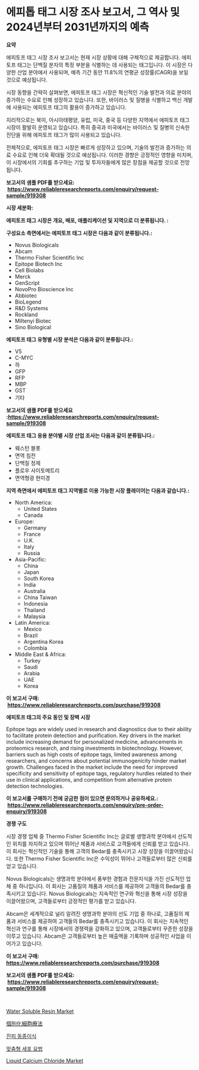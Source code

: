 <p><h1>에피톱 태그 시장 조사 보고서, 그 역사 및 2024년부터 2031년까지의 예측</h1></p><p><strong>요약</strong></p>
<p><p>에피토프 태그 시장 조사 보고서는 현재 시장 상황에 대해 구체적으로 제공합니다. 에피토프 태그는 단백질 분자의 특정 부분을 식별하는 데 사용되는 태그입니다. 이 시장은 다양한 산업 분야에서 사용되며, 예측 기간 동안 11.8%의 연평균 성장률(CAGR)을 보일 것으로 예상됩니다.</p><p>시장 동향을 간략히 살펴보면, 에피토프 태그 시장은 혁신적인 기술 발전과 의료 분야의 증가하는 수요로 인해 성장하고 있습니다. 또한, 바이러스 및 질병을 식별하고 백신 개발에 사용되는 에피토프 태그의 활용이 증가하고 있습니다.</p><p>지리적으로는 북미, 아시아태평양, 유럽, 미국, 중국 등 다양한 지역에서 에피토프 태그 시장이 활발히 운영되고 있습니다. 특히 중국과 미국에서는 바이러스 및 질병의 신속한 진단을 위해 에피토프 태그가 많이 사용되고 있습니다.</p><p>전체적으로, 에피토프 태그 시장은 빠르게 성장하고 있으며, 기술의 발전과 증가하는 의료 수요로 인해 더욱 확대될 것으로 예상됩니다. 이러한 경향은 긍정적인 영향을 미치며, 이 시장에서의 기회를 추구하는 기업 및 투자자들에게 많은 장점을 제공할 것으로 전망됩니다.</p></p>
<p><strong>보고서의 샘플 PDF를 받으세요: &nbsp;<a href="https://www.reliableresearchreports.com/enquiry/request-sample/919308">https://www.reliableresearchreports.com/enquiry/request-sample/919308</a></strong></p>
<p><strong>시장 세분화:</strong></p>
<p><strong> 에피토프 태그 시장은 개요, 배포, 애플리케이션 및 지역으로 더 분류됩니다. :</strong></p>
<p><strong>구성요소 측면에서는 에피토프 태그 시장은 다음과 같이 분류됩니다.:</strong></p>
<p><ul><li>Novus Biologicals</li><li>Abcam</li><li>Thermo Fisher Scientific Inc</li><li>Epitope Biotech Inc</li><li>Cell Biolabs</li><li>Merck</li><li>GenScript</li><li>NovoPro Bioscience Inc</li><li>Abbiotec</li><li>BioLegend</li><li>R&D Systems</li><li>Rockland</li><li>Miltenyi Biotec</li><li>Sino Biological</li></ul></p>
<p><strong> 에피토프 태그 유형별 시장 분석은 다음과 같이 분류됩니다.:</strong></p>
<p><ul><li>V5</li><li>C-MYC</li><li>하</li><li>GFP</li><li>RFP</li><li>MBP</li><li>GST</li><li>기타</li></ul></p>
<p><strong>보고서의 샘플 PDF를 받으세요 :<a href="https://www.reliableresearchreports.com/enquiry/request-sample/919308">https://www.reliableresearchreports.com/enquiry/request-sample/919308</a></strong></p>
<p><strong> 에피토프 태그 응용 분야별 시장 산업 조사는 다음과 같이 분류됩니다.:</strong></p>
<p><ul><li>웨스턴 블롯</li><li>면역 침전</li><li>단백질 정제</li><li>플로우 사이토메트리</li><li>면역형광 현미경</li></ul></p>
<p><strong>지역 측면에서 에피토프 태그 지역별로 이용 가능한 시장 플레이어는 다음과 같습니다.:</strong></p>
<p><ul>
    <li>
        North America:
        <ul>
            <li>United States</li>
            <li>Canada</li>
        </ul>
    </li>
    <li>
        Europe:
        <ul>
            <li>Germany</li>
            <li>France</li>
            <li>U.K.</li>
            <li>Italy</li>
            <li>Russia</li>
        </ul>
    </li>
    <li>
        Asia-Pacific:
        <ul>
            <li>China</li>
            <li>Japan</li>
            <li>South Korea</li>
            <li>India</li>
            <li>Australia</li>
            <li>China Taiwan</li>
            <li>Indonesia</li>
            <li>Thailand</li>
            <li>Malaysia</li>
        </ul>
    </li>
    <li>
        Latin America:
        <ul>
            <li>Mexico</li>
            <li>Brazil</li>
            <li>Argentina Korea</li>
            <li>Colombia</li>
        </ul>
    </li>
    <li>
        Middle East & Africa:
        <ul>
            <li>Turkey</li>
            <li>Saudi</li>
            <li>Arabia</li>
            <li>UAE</li>
            <li>Korea</li>
        </ul>
    </li>
    </ul></p>
<p><strong>이 보고서 구매: &nbsp;<a href="https://www.reliableresearchreports.com/purchase/919308">https://www.reliableresearchreports.com/purchase/919308</a></strong></p>
<p><strong>에피토프 태그의 주요 동인 및 장벽 시장</strong></p>
<p><p>Epitope tags are widely used in research and diagnostics due to their ability to facilitate protein detection and purification. Key drivers in the market include increasing demand for personalized medicine, advancements in proteomics research, and rising investments in biotechnology. However, barriers such as high costs of epitope tags, limited awareness among researchers, and concerns about potential immunogenicity hinder market growth. Challenges faced in the market include the need for improved specificity and sensitivity of epitope tags, regulatory hurdles related to their use in clinical applications, and competition from alternative protein detection technologies.</p></p>
<p><strong>이 보고서를 구매하기 전에 궁금한 점이 있으면 문의하거나 공유하세요.: &nbsp;<a href="https://www.reliableresearchreports.com/enquiry/pre-order-enquiry/919308">https://www.reliableresearchreports.com/enquiry/pre-order-enquiry/919308</a></strong></p>
<p><strong>경쟁 구도</strong></p>
<p><p>시장 경쟁 업체 중 Thermo Fisher Scientific Inc는 글로벌 생명과학 분야에서 선도적인 위치를 차지하고 있으며 뛰어난 제품과 서비스로 고객들에게 신뢰를 받고 있습니다. 이 회사는 혁신적인 기술을 통해 고객의 Bedar를 충족시키고 시장 성장을 이끌어왔습니다. 또한 Thermo Fisher Scientific Inc은 수익성이 뛰어나 고객들로부터 많은 신뢰를 얻고 있습니다.</p><p>Novus Biologicals는 생명과학 분야에서 풍부한 경험과 전문지식을 가진 선도적인 업체 중 하나입니다. 이 회사는 고품질의 제품과 서비스를 제공하여 고객들의 Bedar를 충족시키고 있습니다. Novus Biologicals는 지속적인 연구와 혁신을 통해 시장 성장을 이끌어왔으며, 고객들로부터 긍정적인 평가를 받고 있습니다.</p><p>Abcam은 세계적으로 널리 알려진 생명과학 분야의 선도 기업 중 하나로, 고품질의 제품과 서비스를 제공하여 고객들의 Bedar를 충족시키고 있습니다. 이 회사는 지속적인 혁신과 연구를 통해 시장에서의 경쟁력을 강화하고 있으며, 고객들로부터 꾸준한 성장을 이루고 있습니다. Abcam은 고객들로부터 높은 매출액을 기록하며 성공적인 사업을 이어가고 있습니다.</p></p>
<p><strong>이 보고서 구매: &nbsp; <a href="https://www.reliableresearchreports.com/purchase/919308">https://www.reliableresearchreports.com/purchase/919308</a></strong></p>
<p><strong>보고서의 샘플 PDF를 받으세요: &nbsp;<a href="https://www.reliableresearchreports.com/enquiry/request-sample/919308">https://www.reliableresearchreports.com/enquiry/request-sample/919308</a></strong><strong></strong></p>
<p>&nbsp;</p>
<p><p><a href="https://issuu.com/reportprime-2/docs/water-soluble-resin-market-size-2030.pptx">Water Soluble Resin Market</a></p><p><a href="https://github.com/lababdou/Market-Research-Report-List-2/blob/main/1024701182832.md">個別化細胞療法</a></p><p><a href="https://github.com/sougarounis/Market-Research-Report-List-2/blob/main/2089671182828.md">진피 동종이식</a></p><p><a href="https://github.com/laholand/Market-Research-Report-List-2/blob/main/5646968182827.md">맞춤형 세포 요법</a></p><p><a href="https://issuu.com/reportprime-2/docs/liquid-calcium-chloride-market-size-2030.pptx">Liquid Calcium Chloride Market</a></p></p>
